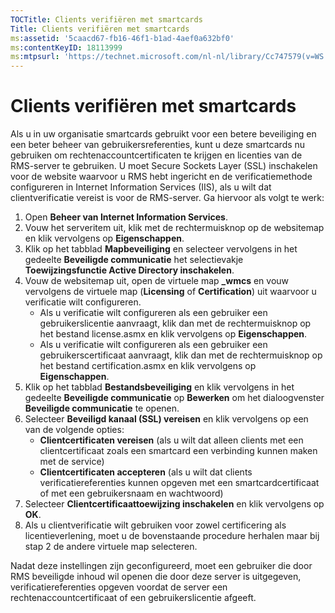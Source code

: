 ```yaml
---
TOCTitle: Clients verifiëren met smartcards
Title: Clients verifiëren met smartcards
ms:assetid: '5caacd67-fb16-46f1-b1ad-4aef0a632bf0'
ms:contentKeyID: 18113999
ms:mtpsurl: 'https://technet.microsoft.com/nl-nl/library/Cc747579(v=WS.10)'
---
```


Clients verifiëren met smartcards
=================================

Als u in uw organisatie smartcards gebruikt voor een betere beveiliging en een beter beheer van gebruikersreferenties, kunt u deze smartcards nu gebruiken om rechtenaccountcertificaten te krijgen en licenties van de RMS-server te gebruiken. U moet Secure Sockets Layer (SSL) inschakelen voor de website waarvoor u RMS hebt ingericht en de verificatiemethode configureren in Internet Information Services (IIS), als u wilt dat clientverificatie vereist is voor de RMS-server. Ga hiervoor als volgt te werk:

1.  Open **Beheer van Internet Information Services**.
2.  Vouw het serveritem uit, klik met de rechtermuisknop op de websitemap en klik vervolgens op **Eigenschappen**.
3.  Klik op het tabblad **Mapbeveiliging** en selecteer vervolgens in het gedeelte **Beveiligde communicatie** het selectievakje **Toewijzingsfunctie Active Directory inschakelen**.
4.  Vouw de websitemap uit, open de virtuele map **\_wmcs** en vouw vervolgens de virtuele map (**Licensing** of **Certification**) uit waarvoor u verificatie wilt configureren.
    -   Als u verificatie wilt configureren als een gebruiker een gebruikerslicentie aanvraagt, klik dan met de rechtermuisknop op het bestand license.asmx en klik vervolgens op **Eigenschappen**.
    -   Als u verificatie wilt configureren als een gebruiker een gebruikerscertificaat aanvraagt, klik dan met de rechtermuisknop op het bestand certification.asmx en klik vervolgens op **Eigenschappen**.
5.  Klik op het tabblad **Bestandsbeveiliging** en klik vervolgens in het gedeelte **Beveiligde communicatie** op **Bewerken** om het dialoogvenster **Beveiligde communicatie** te openen.
6.  Selecteer **Beveiligd kanaal (SSL) vereisen** en klik vervolgens op een van de volgende opties:
    -   **Clientcertificaten vereisen** (als u wilt dat alleen clients met een clientcertificaat zoals een smartcard een verbinding kunnen maken met de service)
    -   **Clientcertificaten accepteren** (als u wilt dat clients verificatiereferenties kunnen opgeven met een smartcardcertificaat of met een gebruikersnaam en wachtwoord)
7.  Selecteer **Clientcertificaattoewijzing inschakelen** en klik vervolgens op **OK**.
8.  Als u clientverificatie wilt gebruiken voor zowel certificering als licentieverlening, moet u de bovenstaande procedure herhalen maar bij stap 2 de andere virtuele map selecteren.

Nadat deze instellingen zijn geconfigureerd, moet een gebruiker die door RMS beveiligde inhoud wil openen die door deze server is uitgegeven, verificatiereferenties opgeven voordat de server een rechtenaccountcertificaat of een gebruikerslicentie afgeeft.
